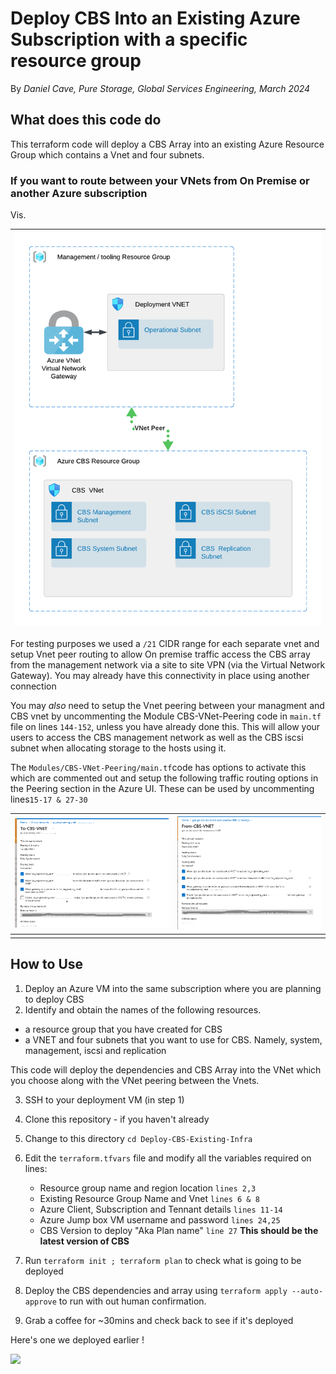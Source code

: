 # Deploy CBS Into an Existing Azure Subscription with a specific resource group

By _Daniel Cave, Pure Storage, Global Services Engineering, March 2024_

## What does this code do

This terraform code will deploy a CBS Array into an existing Azure Resource Group which contains a Vnet and four subnets.

### If you want to route between your VNets from On Premise or another Azure subscription

Vis.


| ![](assets/20240320_122712_CBS-Generic-Two-RG-Deployment.png) |
| :-------------------------------------------------------------: |

For testing purposes we used a `/21` CIDR range for each separate vnet and setup Vnet peer routing to allow On premise traffic access the CBS array from the management network via a site to site VPN (via the Virtual Network Gateway). You may already have this connectivity in place using another connection 

You may _also_ need to setup the Vnet peering between your managment and CBS vnet by uncommenting the Module CBS-VNet-Peering code in `main.tf` file on lines `144-152`, unless you have already done this. This will allow your users to access the CBS management network as well as the CBS iscsi subnet when allocating storage to the hosts using it.

The `Modules/CBS-VNet-Peering/main.tf`code has options to activate this which are commented out and setup the following traffic routing options in the Peering section in the Azure UI. These can be used by uncommenting lines`15-17 & 27-30`


| ![](assets/Azure-Peer-To-CBS-UI.png) | ![](assets/Azure-Peer-From-CBS-UI.png) |
| :------------------------------------: | :--------------------------------------: |
|                                     |                                       |

## How to Use

1. Deploy an Azure VM into the same subscription where you are planning to deploy CBS
2. Identify and obtain the names of the following resources.

- a resource group that you have created for CBS
- a VNET and four subnets that you want to use for CBS. Namely, system, management, iscsi and replication

This code will deploy the dependencies and CBS Array into the VNet which you choose along with the VNet peering between the Vnets.

3. SSH to your deployment VM (in step 1)
4. Clone this repository - if you haven't already
5. Change to this directory `cd Deploy-CBS-Existing-Infra`
6. Edit the `terraform.tfvars` file and modify all the variables required on lines:

   - Resource group name and region location `lines 2,3`
   - Existing Resource Group Name and Vnet  `lines 6 & 8`
   - Azure Client, Subscription and Tennant details `lines 11-14`
   - Azure Jump box VM username and password `lines 24,25`
   - CBS Version to deploy "Aka Plan name" `line 27` **This should be the latest version of CBS**
7. Run `terraform init ; terraform plan` to check what is going to be deployed
8. Deploy the CBS dependencies and array using `terraform apply --auto-approve` to run with out human confirmation.
9. Grab a coffee for ~30mins and check back to see if it's deployed

Here's one we deployed earlier !

![](https://asciinema.org/12356)
